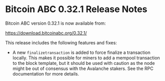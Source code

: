 # Bitcoin ABC 0.32.1 Release Notes

Bitcoin ABC version 0.32.1 is now available from:

  <https://download.bitcoinabc.org/0.32.1/>

This release includes the following features and fixes:
 - A new `finalizetransaction` is added to force finalize a transaction locally.
   This makes it possible for miners to add a mempool transaction to the block
   template, but it should be used with caution as the node might be out of
   consensus with the Avalanche stakers. See the RPC documentation for more
   details.
